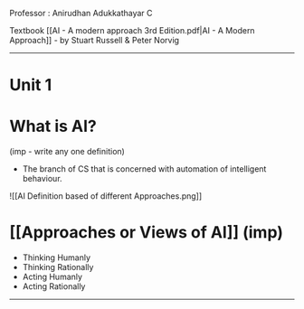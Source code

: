 Professor : Anirudhan Adukkathayar C

Textbook
[[AI - A modern approach 3rd Edition.pdf|AI - A Modern Approach]] - by Stuart Russell & Peter Norvig

---

# Unit 1 

# What is AI? 

(imp - write any one definition)
- The branch of CS that is concerned with automation of intelligent behaviour.

![[AI Definition based of different Approaches.png]]

# [[Approaches or Views of AI]] (imp)

- Thinking Humanly
- Thinking Rationally
- Acting Humanly
- Acting Rationally

---
